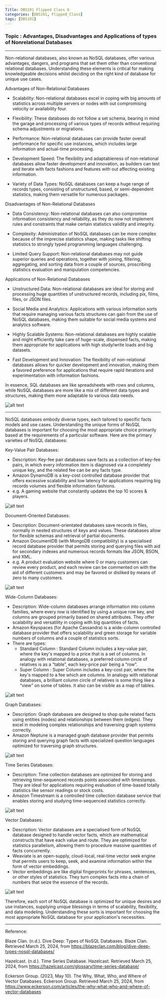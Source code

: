 ```yaml
---
Title: DBS101 Flipped Class 6
categories: [DBS101, Flipped_Class]
tags: [DBS101]
---
```


### Topic : Advantages, Disadvantages and Applications of types of Nonrelational Databases

---

Non-relational databases, also known as NoSQL databases, offer various advantages, dangers, and programs that set them other than conventional relational databases. Understanding these elements is critical for making knowledgeable decisions whilst deciding on the right kind of database for unique use cases.

Advantages of Non-Relational Databases

- Scalability: Non-relational databases excel in coping with big amounts of statistics across multiple servers or nodes with out compromising velocity or availability
  four.

- Flexibility: These databases do not follow a set schema, bearing in mind the garage and processing of various types of records without requiring schema adjustments or migrations.

- Performance: Non-relational databases can provide faster overall performance for specific use instances, which includes large information and actual-time processing.

- Development Speed: The flexibility and adaptableness of non-relational databases allow faster development and innovation, as builders can test and iterate with facts fashions and features with out affecting existing information.

- Variety of Data Types: NoSQL databases can keep a huge range of records types, consisting of unstructured, based, or semi-dependent statistics, making them versatile for numerous packages.

Disadvantages of Non-Relational Databases

- Data Consistency: Non-relational databases can also compromise information consistency and reliability, as they do now not implement rules and constraints that make certain statistics validity and integrity.

- Complexity: Administration of NoSQL databases can be more complex because of the imprecise statistics shape, making tasks like shifting statistics to strongly typed programming languages challenging.

- Limited Query Support: Non-relational databases may not guide superior queries and operations, together with joining, filtering, aggregating, and sorting data from a couple of sources, proscribing statistics evaluation and manipulation competencies.

Applications of Non-Relational Databases

- Unstructured Data: Non-relational databases are ideal for storing and processing huge quantities of unstructured records, including pix, films, files, or JSON files.

- Social Media and Analytics: Applications with various information sorts that require managing various facts structures can gain from the use of NoSQL databases, making them suitable for social media systems and analytics software.

- Highly Scalable Systems: Non-relational databases are highly scalable and might efficiently take care of huge-scale, dispensed facts, making them appropriate for applications with high study/write loads and big datasets.

- Fast Development and Innovation: The flexibility of non-relational databases allows for quicker development and innovation, making them a favored preference for applications that require rapid iterations and experimentation with information fashions.

In essence, SQL databases are like spreadsheets with rows and columns, while NoSQL databases are more like a mix of different data types and structures, making them more adaptable to various data needs.

![alt text](https://miro.medium.com/v2/resize:fit:1111/1*8XVpzNjkvuaq3JJjuhRmDA.png)

--- 

NoSQL databases embody diverse types, each tailored to specific facts models and use cases. Understanding the unique forms of NoSQL databases is important for choosing the most appropriate choice primarily based at the requirements of a particular software. Here are the primary varieties of NoSQL databases:

Key-Value Pair Databases:
- Description: Key-fee pair databases save facts as a collection of key-fee pairs, in which every information item is diagnosed via a completely unique key, and the related fee can be any facts type.
- Amazon DynamoDB is a key-cost controlled database provider that offers excessive scalability and low latency for applications requiring big records volumes and flexible information fashions.
- e.g. A gaming website that constantly updates the top 10 scores & players.

![alt text](https://blazeclan.com/wp-content/uploads/2023/02/nosql-key-value-stores-example.png)

Document-Oriented Databases:
- Description: Document-orientated databases save records in files, normally in nested structures of keys and values. These databases allow for flexible schemas and retrieval of partial documents.
- Amazon DocumentDB (with MongoDB compatibility) is a specialised record database provider that permits storing and querying files with aid for secondary indexes and numerous records formats like JSON, BSON, and XML.
- e.g. A product evaluation website where 0 or many customers can review every product, and each review can be commented on with the aid of different customers and may be favored or disliked by means of zero to many customers.

![alt text](https://blazeclan.com/wp-content/uploads/2023/02/nosql-document-stores-document-example.png)

Wide-Column Databases:
- Description: Wide-column databases arrange information into column families, where every row is identified by using a unique row key, and columns are grouped primarily based on shared attributes. They offer scalability and versatility in coping with big quantities of facts.
- Amazon Keyspaces (for Apache Cassandra) is a wide-column controlled database provider that offers scalability and green storage for variable numbers of columns and a couple of statistics sorts.
- There are  types:
    - Standard Column : Standard Column  includes a key-value pair, where the key's mapped to a price that is a set of columns. In analogy with relational databases, a preferred column circle of relatives is as a “table”, each key-price pair being a “row”.
    - Super Column : Super Column includes a key-cost pair, where the key's mapped to a fee which are columns. In analogy with relational databases, a brilliant column circle of relatives is some thing like a “view” on some of tables. It also can be visible as a map of tables.

![alt text](https://blazeclan.com/wp-content/uploads/2023/02/nosql-column-family-data-stores.png)

Graph Databases:
- Description: Graph databases are designed to shop quite related facts using entities (nodes) and relationships between them (edges). They excel in modeling complex relationships and traversing graph systems correctly.
- Amazon Neptune is a managed graph database provider that permits storing and querying graph facts with specialized question languages optimized for traversing graph structures.

![alt text](https://blazeclan.com/wp-content/uploads/2023/02/nosql-graph-databases.png)

Time Series Databases:
- Description: Time collection databases are optimized for storing and retrieving time-sequenced records points associated with timestamps. They are ideal for applications requiring evaluation of time-based totally statistics like sensor readings or stock costs.
- Amazon Timestream is a controlled time collection database service that enables storing and studying time-sequenced statistics correctly.

![alt text](https://hazelcast.com/wp-content/uploads/2021/12/diagram-TimeSeriesDatabase.png)

Vector Databases:
- Description: Vector databases are a specialised form of NoSQL database designed to handle vector facts, which are mathematical constructs that have each value and route. They are optimized for statistics parallelism, allowing them to procedure massive quantities of facts concurrently.
- Weaviate is an open-supply, cloud-local, real-time vector seek engine that permits users to keep, seek, and examine information within the form of vector embeddings.
- Vector embeddings are like digital fingerprints for phrases, sentences, or other styles of statistics. They turn complex facts into a chain of numbers that seize the essence of the records.

![alt text](https://assets-global.website-files.com/5d7b77b063a9066d83e1209c/6540ef8be5830f726b277bf2_Vector%20database%20overview.webp)

Therefore, each sort of NoSQL database is optimized for unique desires and use instances, supplying unique blessings in terms of scalability, flexibility, and data modeling. Understanding these sorts is important for choosing the most appropriate NoSQL database for your application's necessities.

---

Reference:

Blaze Clan. (n.d.). Dive Deep: Types of NoSQL Databases. Blaze Clan. Retrieved March 25, 2024, from https://blazeclan.com/blog/dive-deep-types-nosql-databases/

Hazelcast. (n.d.). Time Series Database. Hazelcast. Retrieved March 25, 2024, from https://hazelcast.com/glossary/time-series-database/

Eckerson Group. (2023, May 10). The Why, What, Who, and Where of Vector Databases. Eckerson Group. Retrieved March 25, 2024, from https://www.eckerson.com/articles/the-why-what-who-and-where-of-vector-databases